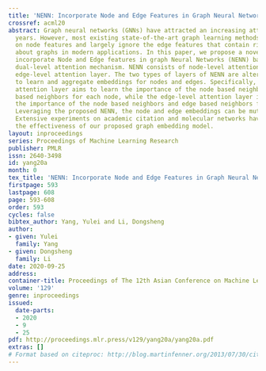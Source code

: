 ```yaml
---
title: 'NENN: Incorporate Node and Edge Features in Graph Neural Networks'
crossref: acml20
abstract: Graph neural networks (GNNs) have attracted an increasing attention in recent
  years. However, most existing state-of-the-art graph learning methods only focus
  on node features and largely ignore the edge features that contain rich information
  about graphs in modern applications. In this paper, we propose a novel model to
  incorporate Node and Edge features in graph Neural Networks (NENN) based on a hierarchical
  dual-level attention mechanism. NENN consists of node-level attention layer and
  edge-level attention layer. The two types of layers of NENN are alternately stacked
  to learn and aggregate embeddings for nodes and edges. Specifically, the node-level
  attention layer aims to learn the importance of the node based neighbors and edge
  based neighbors for each node, while the edge-level attention layer is able to learn
  the importance of the node based neighbors and edge based neighbors for each edge.
  Leveraging the proposed NENN, the node and edge embeddings can be mutually reinforced.
  Extensive experiments on academic citation and molecular networks have verified
  the effectiveness of our proposed graph embedding model.
layout: inproceedings
series: Proceedings of Machine Learning Research
publisher: PMLR
issn: 2640-3498
id: yang20a
month: 0
tex_title: 'NENN: Incorporate Node and Edge Features in Graph Neural Networks'
firstpage: 593
lastpage: 608
page: 593-608
order: 593
cycles: false
bibtex_author: Yang, Yulei and Li, Dongsheng
author:
- given: Yulei
  family: Yang
- given: Dongsheng
  family: Li
date: 2020-09-25
address: 
container-title: Proceedings of The 12th Asian Conference on Machine Learning
volume: '129'
genre: inproceedings
issued:
  date-parts:
  - 2020
  - 9
  - 25
pdf: http://proceedings.mlr.press/v129/yang20a/yang20a.pdf
extras: []
# Format based on citeproc: http://blog.martinfenner.org/2013/07/30/citeproc-yaml-for-bibliographies/
---
```

